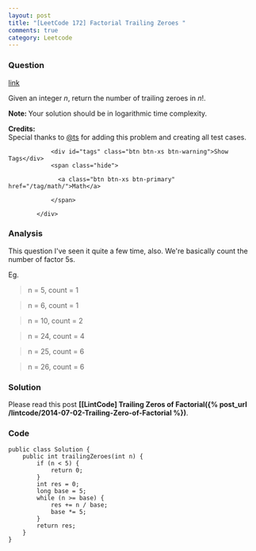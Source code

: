 ```yaml
---
layout: post
title: "[LeetCode 172] Factorial Trailing Zeroes "
comments: true
category: Leetcode
---
```


### Question 

[link](https://leetcode.com/problems/factorial-trailing-zeroes/)

<div class="question-content">
              <p></p><p>Given an integer <i>n</i>, return the number of trailing zeroes in <i>n</i>!.</p>

<p><b>Note: </b>Your solution should be in logarithmic time complexity.</p>

<p><b>Credits:</b><br>Special thanks to <a href="https://oj.leetcode.com/discuss/user/ts">@ts</a> for adding this problem and creating all test cases.</p><p></p>
              
                <div id="tags" class="btn btn-xs btn-warning">Show Tags</div>
                <span class="hide">
                  
                  <a class="btn btn-xs btn-primary" href="/tag/math/">Math</a>
                  
                </span>
              
            </div>

### Analysis

This question I've seen it quite a few time, also. We're basically count the number of factor 5s. 

Eg. 

> n = 5, count = 1

> n = 6, count = 1

> n = 10, count = 2

> n = 24, count = 4

> n = 25, count = 6

> n = 26, count = 6

### Solution

Please read this post __[[LintCode] Trailing Zeros of Factorial({% post_url /lintcode/2014-07-02-Trailing-Zero-of-Factorial %})__. 

### Code

    public class Solution {
        public int trailingZeroes(int n) {
            if (n < 5) {
                return 0;
            }
            int res = 0;
            long base = 5;
            while (n >= base) {
                res += n / base;
                base *= 5;
            }
            return res;
        }
    }
